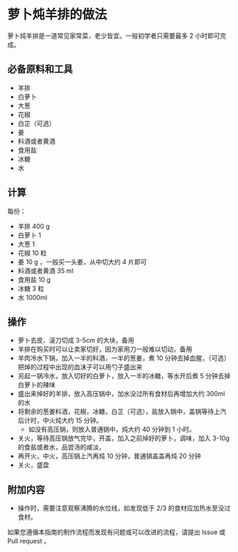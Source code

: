 
# 萝卜炖羊排的做法

萝卜炖羊排是一道常见家常菜，老少皆宜。一般初学者只需要最多 2 小时即可完成。

## 必备原料和工具

- 羊排
- 白萝卜
- 大葱
- 花椒
- 白芷（可选）
- 姜
- 料酒或者黄酒
- 食用盐
- 冰糖
- 水

## 计算

每份：

- 羊排 400 g
- 白萝卜 1 
- 大葱 1
- 花椒 10 粒
- 姜 10 g ，一般买一头姜，从中切大约 4 片即可
- 料酒或者黄酒 35 ml
- 食用盐 10 g
- 冰糖 3 粒
- 水 1000ml

## 操作

- 萝卜去皮、滚刀切成 3-5cm 的大块，备用
- 羊排在购买时可以让卖家切好，因为家用刀一般难以切动，备用
- 羊肉冷水下锅，加入一半的料酒，一半的葱姜，煮 10 分钟去掉血腥，（可选）把焯的过程中出现的血沫子可以用勺子盛出来
- 另起一锅冷水，放入切好的白萝卜，放入一半的冰糖，等水开后煮 5 分钟去掉白萝卜的辣味
- 盛出来焯好的羊排，放入高压锅中，加水没过所有食材后再增加大约 300ml 的水
- 将剩余的葱姜料酒，花椒，冰糖，白芷（可选），盐放入锅中，盖锅等待上汽后计时，中火炖大约 15 分钟。
  - 如没有高压锅，则放入普通锅中，炖大约 40 分钟到 1 小时。
- 关火，等待高压锅放气完毕，开盖，加入之前焯好的萝卜，调味，加入 3-10g 的食盐或者水，品尝汤的咸淡，
- 再开火，中火，高压锅上汽再炖 10 分钟，普通锅盖盖再炖 20 分钟
- 关火，盛盘

## 附加内容

- 操作时，需要注意观察沸腾的水位线，如发现低于 2/3 的食材应加热水至没过食材。

如果您遵循本指南的制作流程而发现有问题或可以改进的流程，请提出 Issue 或 Pull request 。
